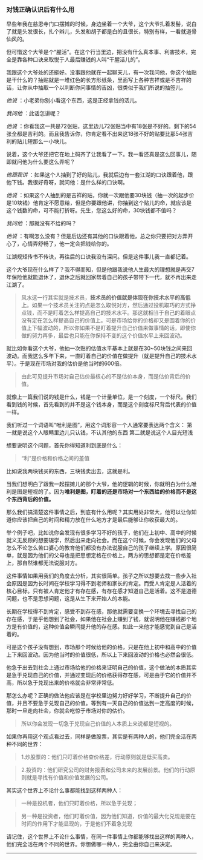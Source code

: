 ### 对钱正确认识后有什么用

早些年我在慈恩寺门口摆摊的时候，身边坐着一个大爷，这个大爷扎着发髻，说白了就是头发很长，扎个辫儿，头发和胡子都是白的且很长，特别有样，一看就道骨仙风的。

但可惜这个大爷是个“腥活”。在这个行当里边，把没有什么真本事、利害技术，完全是靠各种口诀来取悦于人最后赚钱的人叫“干腥活儿的”。

我跟这个大爷处的还挺好。没事跟他就在一起聊天儿，有一次我问他，你这个抽贴是干什么的？抽贴就是一堆红色的长方形纸条，里面写上各种吉祥或是不吉祥的话，让你从中抽取一个以判断你问事情的吉凶，很类似于我们所说的抽签儿。

*他说* ：小老弟你别小看这个东西，这是正经拿钱的活儿。

*我问他* ：此话怎讲呢？

*他说* ：你看我这一共是72张贴，这里边儿72张贴当中有18张是不好的。剩下的54张全都是吉利的。而且我告诉你，你肯定看不出来这18张不好的贴要比那54张吉利的贴儿短那么一小块儿。

说着，这个大爷还把它在地上码齐了让我看了一下。我一看还真是这么回事儿，随即就问他为什么要这么弄呢？

*他跟我讲* ：如果这个人抽到了好的贴儿，我就后边有一套江湖的口诀跟着他，跟他下钱。我很好奇呀，就问他：是什么样的口诀啊。

*他说* ：如果这个人抽到的是吉祥的贴，你就一次跟他要30块钱（抽一次的起步价是10块钱）他肯定不愿意给，但是你要跟他讲，你抽到这个贴儿的命，就应该是这个钱数的命，可不能打折呀。先生，您这么好的命，30块钱都不值吗？

*我问他* ：那就没有不给的吗？

*他说* ：有啊怎么没有？但是后边还有其他的口诀跟着他，总之你只要把对方弄开心了，心情弄舒畅了，他一定会把钱给你的。

江湖规矩传书不传诀，再往后的口诀我没有深问。但是这件事儿我一直都记着。

这个大爷现在什么样了？我不得而知，但是他跟我说他人生最大的理想就是再交7年保险他就能退休了，退休之后就回家帮着自己的孩子带带下一代，就不再出来走江湖了。

>风水这一行其实就是技术员，**技术员的价值就是体现在你技术水平的高低上**。如果一个技术员关注的点是怎么取悦对方，然后通过投机取巧的方式挣点钱，而不是盯着怎么样提高自己的技术水平。那这就相当于自己的着眼点没有定在怎么样提高自己的价值上。可是市场给你的价格却又是围着你的价值上下幅波动的，所以你如果不是盯着提升自己价值来做事情的话，即使你做的努力再多，最后也只能在你保持不变的这个价值水平上来回波动。

就比如你看这个大爷，他抽一次贴的估值水平基本上就是在30~50块钱之间来回波动。而我这么多年下来，一直盯着自己的价值在做提升（就是提升自己的技术水平）。于是现在市场对我的估价是他当时的600倍。

>由此可见提升市场对自己估价最核心的不是估价本身，而是估价背后的价值。

就像上一篇我们说的钱是什么，钱是一个计量单位，是一个刻度，一个标尺。我们看到钱的时候，首先看到的并不是这个钱本身，而是这个刻度标尺背后代表的价值一样。

我们听过一个词语叫“唯利是图”，用这个词形容一个人通常要表达两个含义：
第一就是说这个人眼睛里边儿只认钱，不认其他的东西
第二就是说这个人目光短浅

想要说明这个问题，首先你得知道利到底是什么：
>“利”是价格和价格之间的差值

比如说我两块钱买的东西，三块钱卖出去，这就是利。

当我们想明白了跟我一起摆摊儿的那个大爷，他的逻辑的时候，你就明白为什么唯利是图是短视的了。因为**唯利是图，盯着的还是市场对一个东西给的价格而不是这个东西背后的价值。**

那么我们搞清楚这件事情之后，到底有什么用呢？其实用处非常大，他可以让你知道你应该把自己的时间和精力放在什么地方才是最后能够让你收获最大的。

举个例子吧，比如说你会发现有很多学习不好的孩子，他们在上初中、高中的时候就义无反顾的想要辍学，然后出来走向社会。而在这个时候，你会发现他们的父母怎么不论怎么苦口婆心的教育他们都没有办法说服自己的孩子继续上学。原因很简单，就是因为他们的父母也是把思想定格在价格上，两方的思想都是定在价格差上，那自然谁都无法说服对方。

这件事情如果用我们的角度去分析，其实很简单。孩子之所以想要去找一些步入社会原因是因为长时间在学校学习得不到老师和家长的肯定。而受人肯定是人活着的核心目标。只有被人肯定他才有存在感，有存在感才知道自己是活着。这不是道德问题，也不是思想问题，这是从生下来开始人的本能。

长期在学校得不到肯定，感受不到存在感，那他就需要变换一个环境去寻找自己的存在感，于是乎他想到了社会，如果他在社会上赚到了钱，就说明他在赚钱那个地方是有价值的，这种价值会瞬间提升他的存在感。如此一来他才能感觉到自己是活着的。

可是这个孩子没有想到，市场那个时候给他的价格，只是在他上初中和高中的价值上下来回波动。因为他当时的价值很低，所以上下来回波动的价格也必然会很低。

他急于出去到社会上通过市场给他的价格来证明自己的价值，这个做法的本质其实是急于兑现自己的价值，并通过变现后的价格获得存在感，可是由于它的价值并不高，所以急于兑现出来的价格就会非常非常低。

那怎么办呢？正确的做法他应该是在学校里边努力好好学习，不断提升自己的价值，并且不要急于兑现自己的价值。等到有一天自己的价值达到一定高度的时候，那时一旦走向社会，你就会吃惊于市场对你的估价。

>所以你会发现一切急于兑现自己价值的人本质上来说都是短视的。

如果你再用这个观点看过去，同样是做股票，其实是有两种人的，他们完全活在两种不同的世界：
>1.炒股票的：他们只盯着价格查价格差，行动原则就是低买高卖。

>2.投资的：他们研究公司的财务报表和公司未来的发展前景。他们的行动原则就是寻找有价值和价值发展的公司。

其实这个世界上不论什么事都能找到这样两种人：
>一种是投机者，他们只盯着价格，所以急于兑现；

>另一种是投资者，他们盯着价值，因为他们知道，价值的最大化兑现是要在时间的作用下才能显现的，于是他们不着急兑现



请记住，这个世界上不论什么事情，在同一件事情上你都能够找出这样的两种人，他们完全活在两个不同的世界。你想做哪一种人，完全由你自己来决定。



---------
